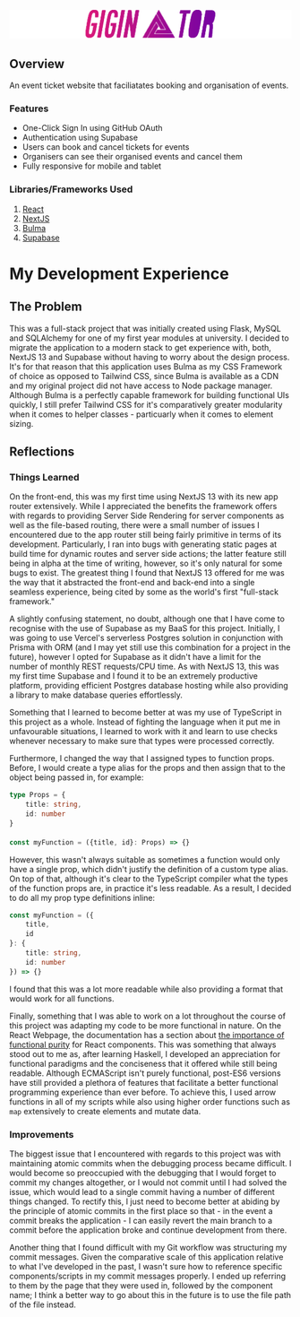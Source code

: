 ![Event Ticket Website](logo.png)

## Overview
An event ticket website that faciliatates booking and organisation of events.

### Features
- One-Click Sign In using GitHub OAuth
- Authentication using Supabase
- Users can book and cancel tickets for events
- Organisers can see their organised events and cancel them
- Fully responsive for mobile and tablet

### Libraries/Frameworks Used
1. [React](https://react.dev/)
2. [NextJS](https://nextjs.org/)
3. [Bulma](https://bulma.io/)
4. [Supabase](https://supabase.com/)

# My Development Experience
## The Problem
This was a full-stack project that was initially created using Flask, MySQL and SQLAlchemy for one of my first year modules at university. I decided to migrate the application to a modern stack to get experience with, both, NextJS 13 and Supabase without having to worry about the design process. It's for that reason that this application uses Bulma as my CSS Framework of choice as opposed to Tailwind CSS, since Bulma is available as a CDN and my original project did not have access to Node package manager. Although Bulma is a perfectly capable framework for building functional UIs quickly, I still prefer Tailwind CSS for it's comparatively greater modularity when it comes to helper classes - particuarly when it comes to element sizing.

## Reflections
### Things Learned
On the front-end, this was my first time using NextJS 13 with its new app router extensively. While I appreciated the benefits the framework offers with regards to providing Server Side Rendering for server components as well as the file-based routing, there were a small number of issues I encountered due to the app router still being fairly primitive in terms of its development. Particularly, I ran into bugs with generating static pages at build time for dynamic routes and server side actions; the latter feature still being in alpha at the time of writing, however, so it's only natural for some bugs to exist. The greatest thing I found that NextJS 13 offered for me was the way that it abstracted the front-end and back-end into a single seamless experience, being cited by some as the world's first "full-stack framework."

A slightly confusing statement, no doubt, although one that I have come to recognise with the use of Supabase as my BaaS for this project. Initially, I was going to use Vercel's serverless Postgres solution in conjunction with Prisma with ORM (and I may yet still use this combination for a project in the future), however I opted for Supabase as it didn't have a limit for the number of monthly REST requests/CPU time. As with NextJS 13, this was my first time Supabase and I found it to be an extremely productive platform, providing efficient Postgres database hosting while also providing a library to make database queries effortlessly.

Something that I learned to become better at was my use of TypeScript in this project as a whole. Instead of fighting the language when it put me in unfavourable situations, I learned to work with it and learn to use checks whenever necessary to make sure that types were processed correctly. 

Furthermore, I changed the way that I assigned types to function props. Before, I would create a type alias for the props and then assign that to the object being passed in, for example:
``` typescript
type Props = {
    title: string,
    id: number
}

const myFunction = ({title, id}: Props) => {}
```
However, this wasn't always suitable as sometimes a function would only have a single prop, which didn't justify the definition of a custom type alias. On top of that, although it's clear to the TypeScript compiler what the types of the function props are, in practice it's less readable. As a result, I decided to do all my prop type definitions inline:
``` typescript
const myFunction = ({
    title, 
    id
}: {
    title: string,
    id: number    
}) => {}
```
I found that this was a lot more readable while also providing a format that would work for all functions.

Finally, something that I was able to work on a lot throughout the course of this project was adapting my code to be more functional in nature. On the React Webpage, the documentation has a section about [the importance of functional purity](https://react.dev/learn/keeping-components-pure) for React components. This was something that always stood out to me as, after learning Haskell, I developed an appreciation for functional paradigms and the conciseness that it offered while still being readable. Although ECMAScript isn't purely functional, post-ES6 versions have still provided a plethora of features that facilitate a better functional programming experience than ever before. To achieve this, I used arrow functions in all of my scripts while also using higher order functions such as `map` extensively to create elements and mutate data.  

### Improvements
The biggest issue that I encountered with regards to this project was with maintaining atomic commits when the debugging process became difficult. I would become so preoccupied with the debugging that I would forget to commit my changes altogether, or I would not commit until I had solved the issue, which would lead to a single commit having a number of different things changed. To rectify this, I just need to become better at abiding by the principle of atomic commits in the first place so that - in the event a commit breaks the application - I can easily revert the main branch to a commit before the application broke and continue development from there.

Another thing that I found difficult with my Git workflow was structuring my commit messages. Given the comparative scale of this application relative to what I've developed in the past, I wasn't sure how to reference specific components/scripts in my commit messages properly. I ended up referring to them by the page that they were used in, followed by the component name; I think a better way to go about this in the future is to use the file path of the file instead.
